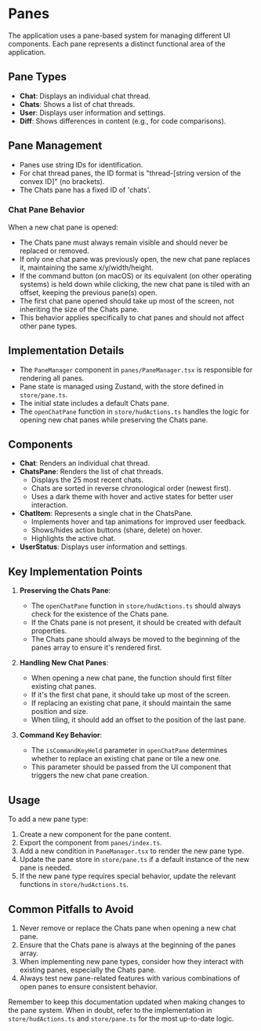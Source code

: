 # Panes

The application uses a pane-based system for managing different UI components. Each pane represents a distinct functional area of the application.

## Pane Types

- **Chat**: Displays an individual chat thread.
- **Chats**: Shows a list of chat threads.
- **User**: Displays user information and settings.
- **Diff**: Shows differences in content (e.g., for code comparisons).

## Pane Management

- Panes use string IDs for identification.
- For chat thread panes, the ID format is "thread-[string version of the convex ID]" (no brackets).
- The Chats pane has a fixed ID of 'chats'.

### Chat Pane Behavior

When a new chat pane is opened:
- The Chats pane must always remain visible and should never be replaced or removed.
- If only one chat pane was previously open, the new chat pane replaces it, maintaining the same x/y/width/height.
- If the command button (on macOS) or its equivalent (on other operating systems) is held down while clicking, the new chat pane is tiled with an offset, keeping the previous pane(s) open.
- The first chat pane opened should take up most of the screen, not inheriting the size of the Chats pane.
- This behavior applies specifically to chat panes and should not affect other pane types.

## Implementation Details

- The `PaneManager` component in `panes/PaneManager.tsx` is responsible for rendering all panes.
- Pane state is managed using Zustand, with the store defined in `store/pane.ts`.
- The initial state includes a default Chats pane.
- The `openChatPane` function in `store/hudActions.ts` handles the logic for opening new chat panes while preserving the Chats pane.

## Components

- **Chat**: Renders an individual chat thread.
- **ChatsPane**: Renders the list of chat threads.
  - Displays the 25 most recent chats.
  - Chats are sorted in reverse chronological order (newest first).
  - Uses a dark theme with hover and active states for better user interaction.
- **ChatItem**: Represents a single chat in the ChatsPane.
  - Implements hover and tap animations for improved user feedback.
  - Shows/hides action buttons (share, delete) on hover.
  - Highlights the active chat.
- **UserStatus**: Displays user information and settings.

## Key Implementation Points

1. **Preserving the Chats Pane**: 
   - The `openChatPane` function in `store/hudActions.ts` should always check for the existence of the Chats pane.
   - If the Chats pane is not present, it should be created with default properties.
   - The Chats pane should always be moved to the beginning of the panes array to ensure it's rendered first.

2. **Handling New Chat Panes**:
   - When opening a new chat pane, the function should first filter existing chat panes.
   - If it's the first chat pane, it should take up most of the screen.
   - If replacing an existing chat pane, it should maintain the same position and size.
   - When tiling, it should add an offset to the position of the last pane.

3. **Command Key Behavior**:
   - The `isCommandKeyHeld` parameter in `openChatPane` determines whether to replace an existing chat pane or tile a new one.
   - This parameter should be passed from the UI component that triggers the new chat pane creation.

## Usage

To add a new pane type:
1. Create a new component for the pane content.
2. Export the component from `panes/index.ts`.
3. Add a new condition in `PaneManager.tsx` to render the new pane type.
4. Update the pane store in `store/pane.ts` if a default instance of the new pane is needed.
5. If the new pane type requires special behavior, update the relevant functions in `store/hudActions.ts`.

## Common Pitfalls to Avoid

1. Never remove or replace the Chats pane when opening a new chat pane.
2. Ensure that the Chats pane is always at the beginning of the panes array.
3. When implementing new pane types, consider how they interact with existing panes, especially the Chats pane.
4. Always test new pane-related features with various combinations of open panes to ensure consistent behavior.

Remember to keep this documentation updated when making changes to the pane system. When in doubt, refer to the implementation in `store/hudActions.ts` and `store/pane.ts` for the most up-to-date logic.